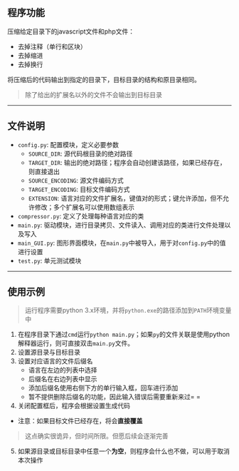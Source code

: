 ## 程序功能

压缩给定目录下的javascript文件和php文件：

- 去掉注释（单行和区块）
- 去掉缩进
- 去掉换行

将压缩后的代码输出到指定的目录下，目标目录的结构和原目录相同。

> 除了给出的扩展名以外的文件不会输出到目标目录

----

## 文件说明

- `config.py`: 配置模块，定义必要参数
    - `SOURCE_DIR`: 源代码根目录的绝对路径
    - `TARGET_DIR`: 输出的绝对路径；程序会自动创建该路径，如果已经存在，则直接退出
    - `SOURCE_ENCODING`: 源文件编码方式
    - `TARGET_ENCODING`: 目标文件编码方式
    - `EXTENSION`: 语言对应的文件扩展名，键值对的形式；键允许添加，但不允许修改；多个扩展名可以使用数组表示
- `compressor.py`: 定义了处理每种语言对应的类
- `main.py`: 驱动模块，进行目录拷贝、文件读入、调用对应的类进行文件处理以及写入
- `main_GUI.py`: 图形界面模块，在`main.py`中被导入，用于对`config.py`中的值进行设置
- `test.py`: 单元测试模块

----

## 使用示例

> 运行程序需要python 3.x环境，并将`python.exe`的路径添加到`PATH`环境变量中

1. 在程序目录下通过`cmd`运行`python main.py`；如果`py`的文件关联是使用python解释器运行，则可直接双击`main.py`文件。
2. 设置源目录与目标目录
3. 设置对应语言的文件后缀名
    - 语言在左边的列表中选择
    - 后缀名在右边列表中显示
    - 添加后缀名使用右侧下方的单行输入框，回车进行添加
    - 暂不提供删除后缀名的功能，因此输入错误后需要重新来过= =
4. 关闭配置框后，程序会根据设置生成代码
  - 注意：如果目标文件已经存在，将会**直接覆盖**
> 这点确实很诡异，但时间所限。但愿后续会逐渐完善
5. 如果源目录或目标目录中任意一个**为空**，则程序会什么也不做，可以用于取消本次操作

